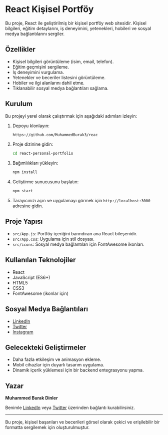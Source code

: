 # React Kişisel Portföy

Bu proje, React ile geliştirilmiş bir kişisel portföy web sitesidir. Kişisel bilgileri, eğitim detaylarını, iş deneyimini, yetenekleri, hobileri ve sosyal medya bağlantılarını sergiler.

## Özellikler

- Kişisel bilgileri görüntüleme (isim, email, telefon).
- Eğitim geçmişini sergileme.
- İş deneyimini vurgulama.
- Yetenekler ve beceriler listesini görüntüleme.
- Hobiler ve ilgi alanlarını dahil etme.
- Tıklanabilir sosyal medya bağlantıları sağlama.

## Kurulum

Bu projeyi yerel olarak çalıştırmak için aşağıdaki adımları izleyin:

1. Depoyu klonlayın:
   ```bash
   https://github.com/MuhammedBurak3/reac
   ```

2. Proje dizinine gidin:
   ```bash
   cd react-personal-portfolio
   ```

3. Bağımlılıkları yükleyin:
   ```bash
   npm install
   ```

4. Geliştirme sunucusunu başlatın:
   ```bash
   npm start
   ```

5. Tarayıcınızı açın ve uygulamayı görmek için `http://localhost:3000` adresine gidin.

## Proje Yapısı

- `src/App.js`: Portföy içeriğini barındıran ana React bileşenidir.
- `src/App.css`: Uygulama için stil dosyası.
- `src/icons`: Sosyal medya bağlantıları için FontAwesome ikonları.

## Kullanılan Teknolojiler

- React
- JavaScript (ES6+)
- HTML5
- CSS3
- FontAwesome (ikonlar için)

## Sosyal Medya Bağlantıları

- [LinkedIn](https://www.linkedin.com/in/muhammad-burak-dinler-3a6b28295/)
- [Twitter](https://x.com/muhammeburak1)
- [Instagram](https://www.instagram.com/muhammedburak03/?hl=tr)

## Gelecekteki Geliştirmeler

- Daha fazla etkileşim ve animasyon ekleme.
- Mobil cihazlar için duyarlı tasarım uygulama.
- Dinamik içerik yüklemesi için bir backend entegrasyonu yapma.

## Yazar

**Muhammed Burak Dinler**

Benimle [LinkedIn](https://www.linkedin.com/in/muhammad-burak-dinler-3a6b28295/) veya [Twitter](https://x.com/muhammeburak1) üzerinden bağlantı kurabilirsiniz.

---

Bu proje, kişisel başarıları ve becerileri görsel olarak çekici ve erişilebilir bir formatta sergilemek için oluşturulmuştur.
